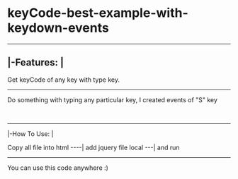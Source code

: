 # keyCode-best-example-with-keydown-events

------------------------------
|-Features:                  |
--------------------------------------
Get keyCode of any key with type key. 
_________________________________
Do something with typing any particular key,
I created events of "S" key 

<br>


------------------------------
|-How To Use: |

Copy all file into html ----|
add jquery file local ---|
and run

_____________


You can use this code anywhere :)
